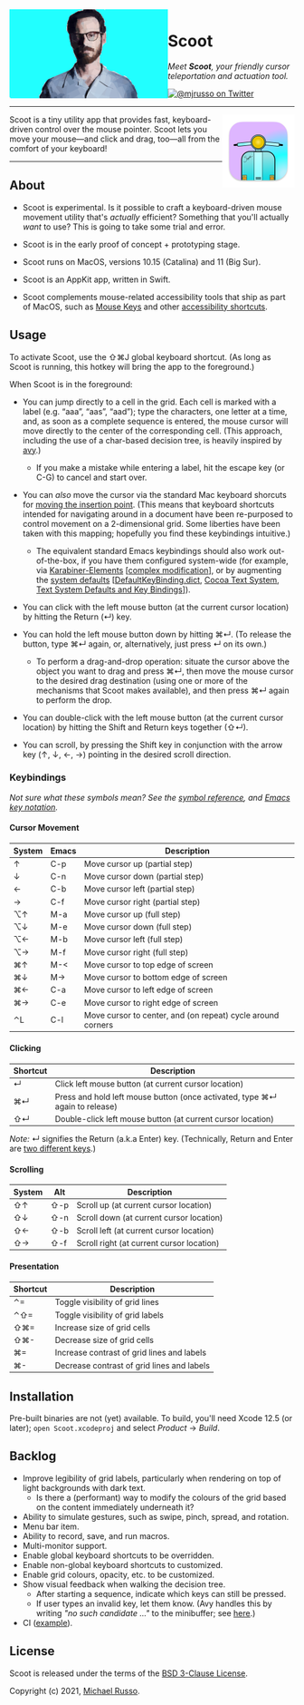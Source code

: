 <img align="left" alt="Scoot" src="./Assets/header.png" width="280" />

# Scoot

_Meet **Scoot**, your friendly cursor teleportation and actuation tool._

<a href="https://twitter.com/mjrusso" title="@mjrusso on Twitter"><img src="https://img.shields.io/badge/twitter-@mjrusso-blue.svg" alt="@mjrusso on Twitter"></a>

---

<img align="right" width="128" alt="Scoot App Icon" src="./Scoot/Assets.xcassets/AppIcon.appiconset/512.png" />

Scoot is a tiny utility app that provides fast, keyboard-driven control over the mouse pointer. Scoot lets you move your mouse—and click and drag, too—all from the comfort of your keyboard!

---

## About

* Scoot is experimental. Is it possible to craft a keyboard-driven mouse movement utility that's _actually_ efficient? Something that you'll actually _want_ to use? This is going to take some trial and error.

* Scoot is in the early proof of concept + prototyping stage.

* Scoot runs on MacOS, versions 10.15 (Catalina) and 11 (Big Sur).

* Scoot is an AppKit app, written in Swift.

* Scoot complements mouse-related accessibility tools that ship as part of MacOS, such as [Mouse Keys][mouse-keys] and other [accessibility shortcuts][mac-accessibility-shortcuts].

## Usage

To activate Scoot, use the ⇧⌘J global keyboard shortcut. (As long as Scoot is running, this hotkey will bring the app to the foreground.)

When Scoot is in the foreground:

* You can jump directly to a cell in the grid. Each cell is marked with a label (e.g. “aaa”, “aas”, “aad”); type the characters, one letter at a time, and, as soon as a complete sequence is entered, the mouse cursor will move directly to the center of the corresponding cell. (This approach, including the use of a char-based decision tree, is heavily inspired by [avy][avy].)
  * If you make a mistake while entering a label, hit the escape key (or C-G) to cancel and start over.

* You can _also_ move the cursor via the standard Mac keyboard shorcuts for [moving the insertion point][mac-keyboard-shortcuts-text]. (This means that keyboard shortcuts intended for navigating around in a document have been re-purposed to control movement on a 2-dimensional grid. Some liberties have been taken with this mapping; hopefully you find these keybindings intuitive.)
    * The equivalent standard Emacs keybindings should also work out-of-the-box, if you have them configured system-wide (for example, via [Karabiner-Elements][karabiner-elements] [[complex modification][karabiner-elements-emacs-mod]], or by augmenting the [system defaults][emacs-keyboard-shortcuts-osx] [[DefaultKeyBinding.dict][defaultkeybinding.dict], [Cocoa Text System][cocoa-text-system], [Text System Defaults and Key Bindings][apple-dev-text-system]]).

* You can click with the left mouse button (at the current cursor location) by hitting the Return (↵) key.

* You can hold the left mouse button down by hitting ⌘↵. (To release the button, type ⌘↵ again, or, alternatively, just press ↵ on its own.)
  * To perform a drag-and-drop operation: situate the cursor above the object you want to drag and press ⌘↵, then move the mouse cursor to the desired drag destination (using one or more of the mechanisms that Scoot makes available), and then press ⌘↵ again to perform the drop.

* You can double-click with the left mouse button (at the current cursor location) by hitting the Shift and Return keys together (⇧↵).

* You can scroll, by pressing the Shift key in conjunction with the arrow key (↑, ↓, ←, →) pointing in the desired scroll direction.

### Keybindings

_Not sure what these symbols mean? See the [symbol reference][what-are-those-mac-symbols], and [Emacs key notation][emacs-key-notation]._

#### Cursor Movement

| System | Emacs | Description                                                 |
|--------|-------|-------------------------------------------------------------|
| ↑      | C-p   | Move cursor up (partial step)                               |
| ↓      | C-n   | Move cursor down (partial step)                             |
| ←      | C-b   | Move cursor left (partial step)                             |
| →      | C-f   | Move cursor right (partial step)                            |
| ⌥↑     | M-a   | Move cursor up (full step)                                  |
| ⌥↓     | M-e   | Move cursor down (full step)                                |
| ⌥←     | M-b   | Move cursor left (full step)                                |
| ⌥→     | M-f   | Move cursor right (full step)                               |
| ⌘↑     | M-<   | Move cursor to top edge of screen                           |
| ⌘↓     | M->   | Move cursor to bottom edge of screen                        |
| ⌘←     | C-a   | Move cursor to left edge of screen                          |
| ⌘→     | C-e   | Move cursor to right edge of screen                         |
| ⌃L     | C-l   | Move cursor to center, and (on repeat) cycle around corners |

#### Clicking

| Shortcut | Description                                                                 |
|----------|-----------------------------------------------------------------------------|
| ↵        | Click left mouse button (at current cursor location)                        |
| ⌘↵       | Press and hold left mouse button (once activated, type ⌘↵ again to release) |
| ⇧↵       | Double-click left mouse button (at current cursor location) |

_Note:_ ↵ signifies the Return (a.k.a Enter) key. (Technically, Return and Enter are [two different keys][return-and-enter-are-two-different-keys].)

#### Scrolling

| System | Alt | Description                              |
|--------|-----|------------------------------------------|
| ⇧↑     | ⇧-p | Scroll up (at current cursor location) |
| ⇧↓     | ⇧-n | Scroll down (at current cursor location) |
| ⇧←     | ⇧-b | Scroll left (at current cursor location) |
| ⇧→     | ⇧-f | Scroll right (at current cursor location) |

#### Presentation

| Shortcut | Description                                |
|----------|--------------------------------------------|
| ⌃=       | Toggle visibility of grid lines            |
| ⌃⇧=      | Toggle visibility of grid labels           |
| ⇧⌘=      | Increase size of grid cells                |
| ⇧⌘-      | Decrease size of grid cells                |
| ⌘=       | Increase contrast of grid lines and labels |
| ⌘-       | Decrease contrast of grid lines and labels |

## Installation

Pre-built binaries are not (yet) available. To build, you'll need Xcode 12.5 (or later); `open Scoot.xcodeproj` and select _Product_ → _Build_.

## Backlog

- Improve legibility of grid labels, particularly when rendering on top of light backgrounds with dark text.
  - Is there a (performant) way to modify the colours of the grid based on the content immediately underneath it?
- Ability to simulate gestures, such as swipe, pinch, spread, and rotation.
- Menu bar item.
- Ability to record, save, and run macros.
- Multi-monitor support.
- Enable global keyboard shortcuts to be overridden.
- Enable non-global keyboard shortcuts to customized.
- Enable grid colours, opacity, etc. to be customized.
- Show visual feedback when walking the decision tree.
  - After starting a sequence, indicate which keys can still be pressed.
  - If user types an invalid key, let them know. (Avy handles this by writing _"no such candidate ..."_ to the minibuffer; see [here](https://github.com/abo-abo/avy/blob/e92cb37457b43336b765630dbfbea8ba4be601fa/avy.el#L474-L475).)
- CI ([example](https://betterprogramming.pub/indie-mac-app-devops-with-github-actions-b16764a3ebe7)).

## License

Scoot is released under the terms of the [BSD 3-Clause License](LICENSE).

Copyright (c) 2021, [Michael Russo](https://mjrusso.com).


[avy]: https://github.com/abo-abo/avy
[mouse-keys]: https://support.apple.com/en-ca/guide/mac-help/mh27469/mac
[mac-accessibility-shortcuts]: https://support.apple.com/en-ca/HT204434
[mac-keyboard-shortcuts]: https://support.apple.com/en-ca/HT201236
[mac-keyboard-shortcuts-text]: https://support.apple.com/en-ca/HT201236#text
[what-are-those-mac-symbols]: https://support.apple.com/en-ca/guide/mac-help/cpmh0011/mac
[emacs-key-notation]: https://www.emacswiki.org/emacs/EmacsKeyNotation
[karabiner-elements]: https://karabiner-elements.pqrs.org
[karabiner-elements-emacs-mod]: https://ke-complex-modifications.pqrs.org/#emacs_key_bindings
[emacs-keyboard-shortcuts-osx]: https://jblevins.org/log/kbd
[defaultkeybinding.dict]: https://github.com/nileshk/mac-configuration/blob/99eef47cd434fd3d6f4f1f9e2f50321f32179b88/Library/KeyBindings/DefaultKeyBinding.dict
[cocoa-text-system]: https://www.hcs.harvard.edu/~jrus/site/cocoa-text.html
[apple-dev-text-system]: https://developer.apple.com/library/archive/documentation/Cocoa/Conceptual/EventOverview/TextDefaultsBindings/TextDefaultsBindings.html
[return-and-enter-are-two-different-keys]: https://daringfireball.net/2020/07/return_and_enter
